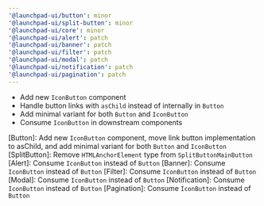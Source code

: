 ```yaml
---
'@launchpad-ui/button': minor
'@launchpad-ui/split-button': minor
'@launchpad-ui/core': minor
'@launchpad-ui/alert': patch
'@launchpad-ui/banner': patch
'@launchpad-ui/filter': patch
'@launchpad-ui/modal': patch
'@launchpad-ui/notification': patch
'@launchpad-ui/pagination': patch
---
```


- Add new `IconButton` component
- Handle button links with `asChild` instead of internally in `Button`
- Add minimal variant for both `Button` and `IconButton`
- Consume `IconButton` in downstream components

[Button]: Add new `IconButton` component, move link button implementation to asChild, and add minimal variant for both `Button` and `IconButton`
[SplitButton]: Remove `HTMLAnchorElement` type from `SplitButtonMainButton`
[Alert]: Consume `IconButton` instead of `Button`
[Banner]: Consume `IconButton` instead of `Button`
[Filter]: Consume `IconButton` instead of `Button`
[Modal]: Consume `IconButton` instead of `Button`
[Notification]: Consume `IconButton` instead of `Button`
[Pagination]: Consume `IconButton` instead of `Button`
